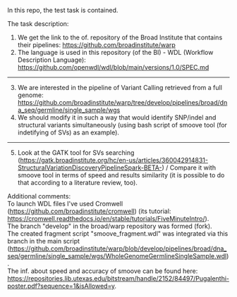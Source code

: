 In this repo, the test task is contained.

The task description:  
1. We get the link to the of. repository of the Broad Institute that contains their pipelines: https://github.com/broadinstitute/warp  
2. The language is used in this repository (of the BI) - WDL (Workflow Description Language): https://github.com/openwdl/wdl/blob/main/versions/1.0/SPEC.md
____________________________________________
3. We are interested in the pipeline of Variant Calling retrieved from a full genome: https://github.com/broadinstitute/warp/tree/develop/pipelines/broad/dna_seq/germline/single_sample/wgs
4. We should modify it in such a way that would identify SNP/indel and structural variants simultaneously (using bash script of smoove tool (for indetifying of SVs) as an example).  
____________________________________________
5. Look at the GATK tool for SVs searching (https://gatk.broadinstitute.org/hc/en-us/articles/360042914831-StructuralVariationDiscoveryPipelineSpark-BETA-) / Compare it with smoove tool in terms of speed and results similarity (it is possible to do that according to a literature review, too).

Additional comments:  
To launch WDL files I've used Cromwell (https://github.com/broadinstitute/cromwell) (its tutorial: https://cromwell.readthedocs.io/en/stable/tutorials/FiveMinuteIntro/).  
The branch "develop" in the broad/warp repository was formed (fork).  
The created fragment script "smoove_fragment.wdl" was integrated via this branch in the main script (https://github.com/broadinstitute/warp/blob/develop/pipelines/broad/dna_seq/germline/single_sample/wgs/WholeGenomeGermlineSingleSample.wdl).  
The inf. about speed and accuracy of smoove can be found here: https://repositories.lib.utexas.edu/bitstream/handle/2152/84497/Pugalenthi-poster.pdf?sequence=1&isAllowed=y.

